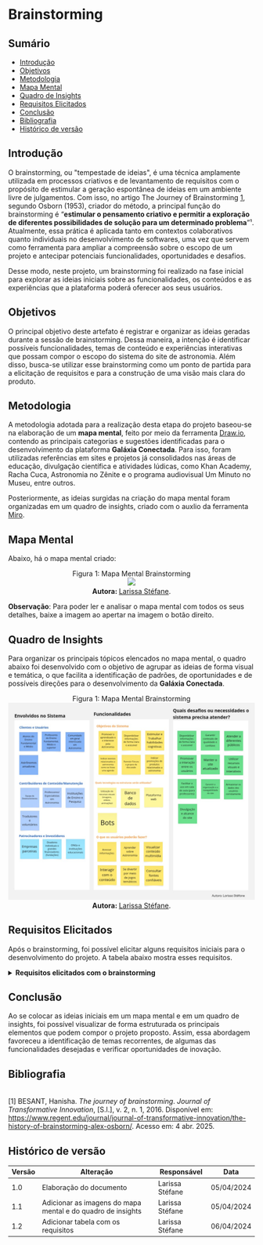 # Brainstorming

## Sumário

* [Introdução](#Introdução)
* [Objetivos](#Objetivos)
* [Metodologia](#Metodologia)
* [Mapa Mental](#Mapa-Mental)
* [Quadro de Insights](#Quadro-de-Insights)
* [Requisitos Elicitados](#Requisitos-Elicitados)
* [Conclusão](#Conclusão)
* [Bibliografia](#Bibliografia)
* [Histórico de versão](#Histórico-de-versão)

## Introdução

O brainstorming, ou "tempestade de ideias", é uma técnica amplamente utilizada em processos criativos e de levantamento de requisitos com o propósito de estimular a geração espontânea de ideias em um ambiente livre de julgamentos. Com isso, no artigo The Journey of Brainstorming [1](#ref1), segundo Osborn (1953), criador do método, a principal função do brainstorming é “**estimular o pensamento criativo e permitir a exploração de diferentes possibilidades de solução para um determinado problema**”¹. Atualmente, essa prática é aplicada tanto em contextos colaborativos quanto individuais no desenvolvimento de softwares, uma vez que servem como ferramenta para ampliar a compreensão sobre o escopo de um projeto e antecipar potenciais funcionalidades, oportunidades e desafios.

Desse modo, neste projeto, um brainstorming foi realizado na fase inicial para explorar as ideias iniciais sobre as funcionalidades, os conteúdos e as experiências que a plataforma poderá oferecer aos seus usuários. 

## Objetivos

O principal objetivo deste artefato é registrar e organizar as ideias geradas durante a sessão de brainstorming. Dessa maneira, a intenção é identificar possíveis funcionalidades, temas de conteúdo e experiências interativas que possam compor o escopo do sistema do site de astronomia. Além disso, busca-se utilizar esse brainstorming como um ponto de partida para a elicitação de requisitos e para a construção de uma visão mais clara do produto.

## Metodologia

A metodologia adotada para a realização desta etapa do projeto baseou-se na elaboração de um **mapa mental**, feito por meio da ferramenta [Draw.io](https://app.diagrams.net/), contendo as principais categorias e sugestões identificadas para o desenvolvimento da plataforma **Galáxia Conectada**. Para isso, foram utilizadas referências em sites e projetos já consolidados nas áreas de educação, divulgação científica e atividades lúdicas, como Khan Academy, Racha Cuca, Astronomia no Zênite e o programa audiovisual Um Minuto no Museu, entre outros. 

Posteriormente, as ideias surgidas na criação do mapa mental foram organizadas em um quadro de insights, criado com o auxlio da ferramenta [Miro](https://miro.com/pt/).

## Mapa Mental

Abaixo, há o mapa mental criado:

<div align="center">
    Figura 1: Mapa Mental Brainstorming
    <br>
    <img src="https://github.com/UnBArqDsw2025-1-Turma02/2025.1-T02-_G9_GalaxiaConectada_Entrega01/blob/main/docs/Base/Imagens/BrainstormTeste.png?raw=true">
    <br>
     <b> Autora: </b> <a href="https://github.com/SkywalkerSupreme">Larissa Stéfane</a>.
    <br>
</div>

**Observação**: Para poder ler e analisar o mapa mental com todos os seus detalhes, baixe a imagem ao apertar na imagem o botão direito.

##  Quadro de Insights

Para organizar os principais tópicos elencados no mapa mental, o quadro abaixo foi desenvolvido com o objetivo de agrupar as ideias de forma visual e temática, o que facilita a identificação de padrões, de oportunidades e de possíveis direções para o desenvolvimento da **Galáxia Conectada**.

<div align="center">
    Figura 1: Mapa Mental Brainstorming
    <br>
    <img src="https://raw.githubusercontent.com/UnBArqDsw2025-1-Turma02/2025.1-T02-_G9_GalaxiaConectada_Entrega01/refs/heads/main/docs/Base/Imagens/QuadroInsights(BrainStorming).jpg">
    <br>
     <b> Autora: </b> <a href="https://github.com/SkywalkerSupreme">Larissa Stéfane</a>.
    <br>
</div>

## Requisitos Elicitados

Após o brainstorming, foi possível elicitar alguns requisitos iniciais para o desenvolvimento do projeto. A tabela abaixo mostra esses requisitos.

<details>
  <summary size="20"><b> Requisitos elicitados com o brainstorming </b></summary> 

| Número | Requisito                                                    | Tipo de Requisito | Funcionalidade/Objetivo que se busca alcançar com o requisito                                                                                                                               |
|--------------------------------------------------------------|-------------------|-----------------------------------------------------------------------------------------------------------------------------------------------------------------------------------------|----|
|01 | **Apresentação de Informações de Base Teórica** | Funcional         | Disponibilizar o conhecimento fundamental para a compreensão da astronomia.                                                                                                                 |
|02 | **Conteúdo em Formato de Textos Explicativos** | Funcional         | Apresentar conceitos, teorias e fatos astronômicos de maneira escrita e detalhada.                                                                                                      |
|03 | **Utilização de Imagens Ilustrativas** | Funcional         | Visualizar objetos celestes, fenômenos e diagramas para auxiliar na compreensão.                                                                                                           |
|04 | **Incorporação de Vídeos Educacionais** | Funcional         | Exibir explicações dinâmicas, simulações visuais e documentários relacionados à astronomia.                                                                                                |
|05 | **Inclusão de Animações Demonstrativas** | Funcional         | Apresentar processos complexos e movimentos celestes de forma visualmente intuitiva.                                                                                                    |
|06 | **Oferta de Simulações Interativas** | Funcional         | Permitir que os usuários manipulem parâmetros e observem os resultados de fenômenos astronômicos.                                                                                             |
|07 | **Disponibilização de Links para Fontes Externas Confiáveis** | Funcional         | Direcionar os usuários para informações adicionais e aprofundamento em outros recursos online.                                                                                             |
|08 | **Criação e Manutenção de um Glossário de Termos Astronômicos** | Funcional         | Definir e explicar os termos técnicos específicos da área para facilitar o entendimento.                                                                                                 |
|09 | **Apresentação de uma Cronologia de Eventos Astronômicos Significativos** | Funcional         | Exibir uma linha do tempo com os principais descobrimentos, eventos e marcos da história da astronomia.                                                                            |
|10 | **Publicação de Biografias de Astrônomos Relevantes** | Funcional         | Informar sobre a vida, as contribuições e os trabalhos de cientistas importantes para o desenvolvimento da astronomia.                                                                    |
|11| **Possibilidade de Acesso a Artigos Científicos (com filtros)** | Funcional         | Permitir a busca e visualização de artigos acadêmicos relevantes para estudos mais avançados.                                                                                              |
|12| **Sugestões de Livros para Aprofundamento Teórico** | Funcional         | Recomendar obras literárias que abordem os temas de forma mais extensa e detalhada.                                                                                                      |
|13| **Indicação de Softwares e Ferramentas Úteis para Estudo e Prática** | Funcional         | Apresentar aplicativos e programas que auxiliem na observação, análise de dados e simulações astronômicas.                                                                           |
|14| **Informações Detalhadas sobre Observatórios Astronômicos** | Funcional         | Fornecer dados sobre a localização, equipamentos e pesquisas realizadas em diferentes observatórios.                                                                                         |
|15| **Organização do Conteúdo por Nível de Aprendizado do Usuário** | Funcional         | Estruturar o material de forma progressiva, atendendo a diferentes níveis de conhecimento.                                                                                                 |
|16| **Disponibilização de Conteúdo Introdutório para Iniciantes** | Funcional         | Oferecer materiais básicos e acessíveis para quem está começando a aprender sobre astronomia.                                                                                                |
|17| **Apresentação de Conteúdo de Nível Intermediário** | Funcional         | Fornecer informações com maior profundidade e complexidade para usuários com algum conhecimento prévio.                                                                                       |
|18| **Oferta de Conteúdo Avançado e Especializado** | Funcional         | Apresentar tópicos complexos e específicos para estudantes e entusiastas com conhecimento aprofundado.                                                                                       |
|19| **Implementação de Avaliações e Quizzes Interativos com Feedback** | Funcional         | Permitir que os usuários testem seus conhecimentos e recebam feedback imediato sobre seu desempenho.                                                                                    |
|20| **Disponibilização de Exercícios Práticos e Problemas para Resolver** | Funcional         | Proporcionar a aplicação dos conceitos aprendidos através de atividades práticas.                                                                                                    |
|21| **Criação de um Fórum de Discussão Moderado** | Funcional         | Facilitar a interação entre os usuários para troca de dúvidas, informações e debates sobre temas astronômicos.                                                                            |
|22| **Possibilidade de Formação de Grupos de Estudo Virtuais** | Funcional         | Permitir que os usuários se organizem em comunidades para estudar e colaborar em conjunto.                                                                                                |
|23| **Implementação de um Sistema de Chat Online para Suporte e Dúvidas** | Funcional         | Oferecer um canal de comunicação em tempo real para esclarecer dúvidas e fornecer assistência.                                                                                         |
|24| **Disponibilização de Tutoriais e Manuais Passo a Passo** | Funcional         | Fornecer guias detalhados sobre como realizar tarefas específicas relacionadas à astronomia (ex: usar um telescópio, identificar constelações).                                          |
|25| **Criação de uma seção de Perguntas Frequentes (FAQ) Abrangente** | Funcional         | Responder às dúvidas mais comuns dos usuários de forma clara e concisa.                                                                                                             |
|26| **Oferta de Suporte Técnico para Problemas de Acesso e Navegação** | Funcional         | Prestar assistência aos usuários que enfrentarem dificuldades técnicas com o site.                                                                                                   |
|27| **Publicação Regular de Notícias e Novidades da Área Astronômica** | Funcional         | Manter os usuários atualizados sobre as últimas descobertas, eventos e pesquisas na astronomia.                                                                                         |
|28| **Disponibilização de um Calendário de Eventos Astronômicos Visíveis** | Funcional         | Informar sobre datas e horários de fenômenos astronômicos como eclipses, chuvas de meteoros e conjunções planetárias.                                                              |
|29| **Criação de uma Área de Recursos Dedicada a Professores** | Funcional         | Oferecer materiais de apoio pedagógico para o ensino de astronomia em sala de aula.                                                                                                   |
|30| **Sugestões de Atividades Práticas e Experimentos para o Ensino** | Funcional         | Propor ideias para atividades que envolvam os alunos de forma prática no aprendizado da astronomia.                                                                                    |
|31| **Disponibilização de Materiais Didáticos para Download (PDFs, apresentações)** | Funcional         | Permitir que os professores e alunos acessem e utilizem recursos offline para estudo e ensino.                                                                               |
|32| **Implementação de um Sistema de Cadastro e Login de Usuários** | Funcional         | Permitir a identificação dos usuários para acesso a funcionalidades personalizadas e acompanhamento do progresso.                                                                      |
|33| **Possibilidade de Personalização do Perfil do Usuário** | Funcional         | Permitir que os usuários configurem suas preferências e informações pessoais no site.                                                                                                  |
|34| **Registro e Acompanhamento do Histórico de Acesso e Aprendizado do Usuário** | Funcional         | Permitir que os usuários revisitem conteúdos já visualizados e acompanhem seu progresso no aprendizado.                                                                      |
|35| **Implementação de um Sistema de Busca Interna Robusto e Eficiente** | Funcional         | Permitir que os usuários encontrem rapidamente informações específicas dentro do site.                                                                                               |
|36| **Opções Avançadas de Filtragem e Categorização de Conteúdo** | Funcional         | Facilitar a busca por tópicos específicos através de filtros por nível, tema, formato e outros critérios.                                                                                 |
|37| **Desenvolvimento de um Design Atraente, Intuitivo e de Fácil Navegação** | Não Funcional     | Proporcionar uma experiência visual agradável e uma navegação clara e eficiente pelo site.                                                                                     |
|38| **Garantia de Acessibilidade do Site em Diferentes Dispositivos (Responsividade)** | Não Funcional     | Assegurar que o site funcione corretamente e se adapte a diferentes tamanhos de tela (desktops, tablets, smartphones).                                                     |
|39| **Implementação de Medidas de Segurança para Proteção dos Dados dos Usuários** | Não Funcional     | Garantir a confidencialidade e a integridade das informações pessoais dos usuários cadastrados.                                                                               |
|40| **Otimização do Desempenho do Site para Carregamento Rápido das Páginas** | Não Funcional     | Assegurar que o site carregue rapidamente para proporcionar uma experiência de usuário fluida.                                                                                   |
|41| **Integração com Plataformas de Redes Sociais para Compartilhamento de Conteúdo** | Funcional         | Permitir que os usuários compartilhem facilmente conteúdos interessantes do site em suas redes sociais.                                                                    |
|42| **Implementação de um Sistema de Avaliação e Feedback do Conteúdo pelos Usuários** | Funcional         | Coletar opiniões e sugestões dos usuários sobre a qualidade e relevância do material disponibilizado.                                                                     |

<b> Autora: </b> <a href="https://github.com/SkywalkerSupreme">Larissa Stéfane</a>.

</details>


## Conclusão

Ao se colocar as ideias iniciais em um mapa mental e em um quadro de insights, foi possível visualizar de forma estruturada os principais elementos que podem compor o  projeto proposto. Assim, essa abordagem favoreceu a identificação de temas recorrentes, de algumas das funcionalidades desejadas e verificar oportunidades de inovação.

## Bibliografia

<a name="ref1"></a>  
[1] BESANT, Hanisha. *The journey of brainstorming*. *Journal of Transformative Innovation*, [S.l.], v. 2, n. 1, 2016. Disponível em: <https://www.regent.edu/journal/journal-of-transformative-innovation/the-history-of-brainstorming-alex-osborn/>. Acesso em: 4 abr. 2025.

## Histórico de versão

| Versão | Alteração | Responsável | Data |
| - | - | - | - |
| 1.0 | Elaboração do documento| Larissa Stéfane | 05/04/2024 |
| 1.1 | Adicionar as imagens do mapa mental e do quadro de insights | Larissa Stéfane | 05/04/2024 |
| 1.2 | Adicionar tabela com os requisitos | Larissa Stéfane | 06/04/2024 |
